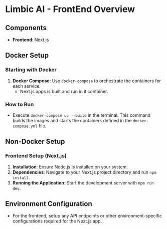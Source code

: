 # Limbic AI - FrontEnd Overview

## Components

- **Frontend**: Next.js

## Docker Setup

### Starting with Docker

1. **Docker Compose**: Use `docker-compose` to orchestrate the containers for each service.
   - Next.js apps is built and run in it container.

### How to Run

- Execute `docker-compose up --build` in the terminal. This command builds the images and starts the containers defined in the `docker-compose.yml` file.

## Non-Docker Setup

### Frontend Setup (Next.js)

1. **Installation**: Ensure Node.js is installed on your system.
2. **Dependencies**: Navigate to your Next.js project directory and run `npm install`.
3. **Running the Application**: Start the development server with `npm run dev`.

## Environment Configuration

- For the frontend, setup any API endpoints or other environment-specific configurations required for the Next.js app.
